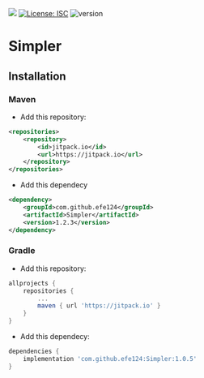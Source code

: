 [![](https://jitpack.io/v/efe124/Simpler.svg)](https://jitpack.io/#efe124/Simpler)
[![License: ISC](https://img.shields.io/badge/License-ISC-yellow.svg)](https://opensource.org/licenses/MIT)
![version](https://img.shields.io/badge/version-1.2.3-blue)
# Simpler

## Installation

### Maven

* Add this repository:
````xml
<repositories>
    <repository>
        <id>jitpack.io</id>
        <url>https://jitpack.io</url>
    </repository>
</repositories>
````
* Add this dependecy
````xml
<dependency>
    <groupId>com.github.efe124</groupId>
    <artifactId>Simpler</artifactId>
    <version>1.2.3</version>
</dependency>
````

### Gradle

* Add this repository:
````gradle
allprojects {
	repositories {
		...
		maven { url 'https://jitpack.io' }
	}
}
````
* Add this dependecy:
````gradle
dependencies {
	implementation 'com.github.efe124:Simpler:1.0.5'
}
````